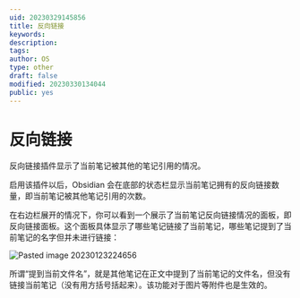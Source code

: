 ```yaml
---
uid: 20230329145856
title: 反向链接
keywords: 
description: 
tags: 
author: OS
type: other
draft: false
modified: 20230330134044
public: yes
---
```


# 反向链接

反向链接插件显示了当前笔记被其他的笔记引用的情况。

启用该插件以后，Obsidian 会在底部的状态栏显示当前笔记拥有的反向链接数量，即当前笔记被其他笔记引用的次数。

在右边栏展开的情况下，你可以看到一个展示了当前笔记反向链接情况的面板，即反向链接面板。这个面板具体显示了哪些笔记链接了当前笔记，哪些笔记提到了当前笔记的名字但并未进行链接：

![Pasted image 20230123224656](https://s1.vika.cn/space/2023/03/15/c40b5fb465ac4f01b0c3b4d14c4f2c03)

所谓“提到当前文件名”，就是其他笔记在正文中提到了当前笔记的文件名，但没有链接当前笔记（没有用方括号括起来）。该功能对于图片等附件也是生效的。